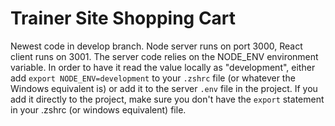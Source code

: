 # Trainer Site Shopping Cart
Newest code in develop branch. Node server runs on port 3000, React client runs on 3001.
The server code relies on the NODE_ENV environment variable. In order to have it read the value locally as "development", either add `export NODE_ENV=development` to your `.zshrc` file (or whatever the Windows equivalent is) or add it to the server `.env` file in the project. If you add it directly to the project, make sure you don't have the `export` statement in your .zshrc (or windows equivalent) file.
